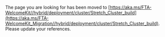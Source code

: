 The page you are looking for has been moved to [https://aka.ms/FTA-WelcomeKit//hybrid/deployment/cluster/Stretch_Cluster_build](https://aka.ms/FTA-WelcomeKit_Migration//hybrid/deployment/cluster/Stretch_Cluster_build). Please update your references.
